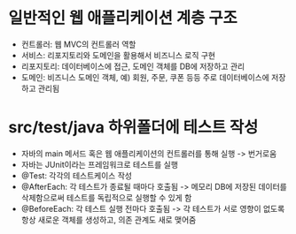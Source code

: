 
# 일반적인 웹 애플리케이션 계층 구조
- 컨트롤러: 웹 MVC의 컨트롤러 역할
- 서비스: 리포지토리와 도메인을 활용해서 비즈니스 로직 구현
- 리포지토리: 데이터베이스에 접근, 도메인 객체를 DB에 저장하고 관리
- 도메인: 비즈니스 도메인 객체, 예) 회원, 주문, 쿠폰 등등 주로 데이터베이스에 저장하고 관리됨

# src/test/java 하위폴더에 테스트 작성
- 자바의 main 메서드 혹은 웹 애플리케이션의 컨트롤러를 통해 실행 -> 번거로움
- 자바는 JUnit이라는 프레임워크로 테스트를 실행
- @Test: 각각의 테스트케이스 작성
- @AfterEach: 각 테스트가 종료될 때마다 호출됨 -> 메모리 DB에 저장된 데이터를 삭제함으로써 테스트를 독립적으로 실행할 수 있게 함
- @BeforeEach: 각 테스트 실행 전마다 호출됨 -> 각 테스트가 서로 영향이 없도록 항상 새로운 객체를 생성하고, 의존 관계도 새로 맺어줌
